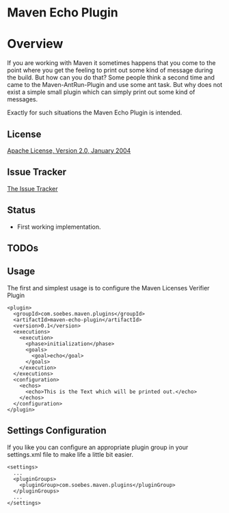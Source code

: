 # Maven Echo Plugin

# Overview

If you are working with Maven it sometimes happens that you come to the point
where you get the feeling to print out some kind of message during the build.
But how can you do that? Some people think a second time and came to the 
Maven-AntRun-Plugin and use some ant task. But why does not exist
a simple small plugin which can simply print out some kind of messages.

Exactly for such situations the Maven Echo Plugin is intended.


## License

[Apache License, Version 2.0, January 2004](http://www.apache.org/licenses/)

## Issue Tracker

[The Issue Tracker](https://github.com/khmarbaise/Maven-Echo-Plugin/issues)

## Status

 * First working implementation.


## TODOs

## Usage

The first and simplest usage is to configure the Maven Licenses Verifier Plugin

    <plugin>
      <groupId>com.soebes.maven.plugins</groupId>
      <artifactId>maven-echo-plugin</artifactId>
      <version>0.1</version>
      <executions>
        <execution>
          <phase>initialization</phase>
          <goals>
            <goal>echo</goal>
          </goals>
        </execution>
      </executions>
      <configuration>
        <echos>
          <echo>This is the Text which will be printed out.</echo>
        </echos>
      </configuration>
    </plugin>

## Settings Configuration

If you like you can configure an appropriate plugin group in your
settings.xml file to make life a little bit easier.

    <settings>
      ...
      <pluginGroups>
        <pluginGroup>com.soebes.maven.plugins</pluginGroup>
      </pluginGroups>
      ...
    </settings>

